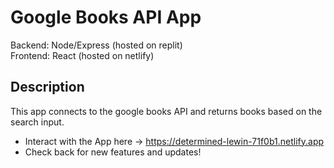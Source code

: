 # Google Books API App

Backend: Node/Express (hosted on replit)\
Frontend: React (hosted on netlify)

## Description

This app connects to the google books API and returns books based on the search input.

* Interact with the App here -> https://determined-lewin-71f0b1.netlify.app
* Check back for new features and updates!
